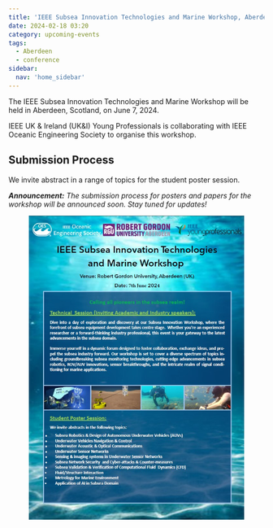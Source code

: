 ```yaml
---
title: 'IEEE Subsea Innovation Technologies and Marine Workshop, Aberdeen, 2024'
date: 2024-02-18 03:20
category: upcoming-events
tags:
  - Aberdeen
  - conference
sidebar:
  nav: 'home_sidebar'
---
```


The IEEE Subsea Innovation Technologies and Marine Workshop will be held in Aberdeen, Scotland, on June 7, 2024. 

IEEE UK & Ireland (UK&I) Young Professionals is collaborating with IEEE Oceanic Engineering Society to organise this workshop.

## Submission Process

We invite abstract in a range of topics for the student poster session.

***Announcement:*** *The submission process for posters and papers for the workshop will be announced soon. Stay tuned for updates!*

<!-- To be update
If you are interested to submit a poster or paper for the Workshop, please make your paper ready for submission by 7 Ju neMarch 2023.

Submit your paper [here](https://epapers2.org/newcas2023/ESR/login.php?epsc=YP28$) -->

<figure>
	<img src="/assets/images/2024_isitmw/flyer_isitmw_2024.jpg">
</figure>
